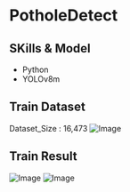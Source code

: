 # PotholeDetect
## SKills & Model
- Python
- YOLOv8m
## Train Dataset
Dataset_Size : 16,473
![Image](https://github.com/user-attachments/assets/096bf24a-66a1-43c9-94ec-3a68e53a0195)
## Train Result
![Image](https://github.com/user-attachments/assets/455ff333-8cce-4706-ba25-f34a8002d1fa)
![Image](https://github.com/user-attachments/assets/818c897c-e57b-4fe2-8570-48474f6a7340)
